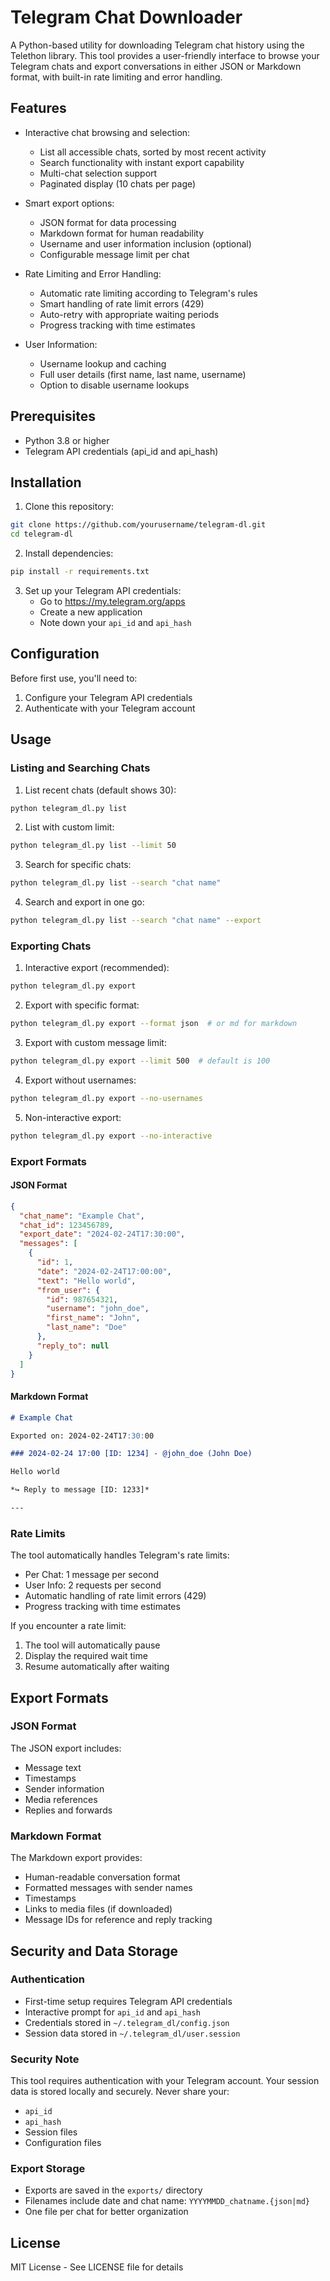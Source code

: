 # Telegram Chat Downloader

A Python-based utility for downloading Telegram chat history using the Telethon library. This tool provides a user-friendly interface to browse your Telegram chats and export conversations in either JSON or Markdown format, with built-in rate limiting and error handling.

## Features

- Interactive chat browsing and selection:
  - List all accessible chats, sorted by most recent activity
  - Search functionality with instant export capability
  - Multi-chat selection support
  - Paginated display (10 chats per page)

- Smart export options:
  - JSON format for data processing
  - Markdown format for human readability
  - Username and user information inclusion (optional)
  - Configurable message limit per chat

- Rate Limiting and Error Handling:
  - Automatic rate limiting according to Telegram's rules
  - Smart handling of rate limit errors (429)
  - Auto-retry with appropriate waiting periods
  - Progress tracking with time estimates

- User Information:
  - Username lookup and caching
  - Full user details (first name, last name, username)
  - Option to disable username lookups

## Prerequisites

- Python 3.8 or higher
- Telegram API credentials (api_id and api_hash)

## Installation

1. Clone this repository:
```bash
git clone https://github.com/yourusername/telegram-dl.git
cd telegram-dl
```

2. Install dependencies:
```bash
pip install -r requirements.txt
```

3. Set up your Telegram API credentials:
   - Go to https://my.telegram.org/apps
   - Create a new application
   - Note down your `api_id` and `api_hash`

## Configuration

Before first use, you'll need to:
1. Configure your Telegram API credentials
2. Authenticate with your Telegram account

## Usage

### Listing and Searching Chats

1. List recent chats (default shows 30):
```bash
python telegram_dl.py list
```

2. List with custom limit:
```bash
python telegram_dl.py list --limit 50
```

3. Search for specific chats:
```bash
python telegram_dl.py list --search "chat name"
```

4. Search and export in one go:
```bash
python telegram_dl.py list --search "chat name" --export
```

### Exporting Chats

1. Interactive export (recommended):
```bash
python telegram_dl.py export
```

2. Export with specific format:
```bash
python telegram_dl.py export --format json  # or md for markdown
```

3. Export with custom message limit:
```bash
python telegram_dl.py export --limit 500  # default is 100
```

4. Export without usernames:
```bash
python telegram_dl.py export --no-usernames
```

5. Non-interactive export:
```bash
python telegram_dl.py export --no-interactive
```

### Export Formats

#### JSON Format
```json
{
  "chat_name": "Example Chat",
  "chat_id": 123456789,
  "export_date": "2024-02-24T17:30:00",
  "messages": [
    {
      "id": 1,
      "date": "2024-02-24T17:00:00",
      "text": "Hello world",
      "from_user": {
        "id": 987654321,
        "username": "john_doe",
        "first_name": "John",
        "last_name": "Doe"
      },
      "reply_to": null
    }
  ]
}
```

#### Markdown Format
```markdown
# Example Chat

Exported on: 2024-02-24T17:30:00

### 2024-02-24 17:00 [ID: 1234] - @john_doe (John Doe)

Hello world

*↪️ Reply to message [ID: 1233]*

---
```

### Rate Limits

The tool automatically handles Telegram's rate limits:

- Per Chat: 1 message per second
- User Info: 2 requests per second
- Automatic handling of rate limit errors (429)
- Progress tracking with time estimates

If you encounter a rate limit:
1. The tool will automatically pause
2. Display the required wait time
3. Resume automatically after waiting

## Export Formats

### JSON Format
The JSON export includes:
- Message text
- Timestamps
- Sender information
- Media references
- Replies and forwards

### Markdown Format
The Markdown export provides:
- Human-readable conversation format
- Formatted messages with sender names
- Timestamps
- Links to media files (if downloaded)
- Message IDs for reference and reply tracking

## Security and Data Storage

### Authentication
- First-time setup requires Telegram API credentials
- Interactive prompt for `api_id` and `api_hash`
- Credentials stored in `~/.telegram_dl/config.json`
- Session data stored in `~/.telegram_dl/user.session`

### Security Note
This tool requires authentication with your Telegram account. Your session data is stored locally and securely. Never share your:
- `api_id`
- `api_hash`
- Session files
- Configuration files

### Export Storage
- Exports are saved in the `exports/` directory
- Filenames include date and chat name: `YYYYMMDD_chatname.{json|md}`
- One file per chat for better organization

## License

MIT License - See LICENSE file for details

